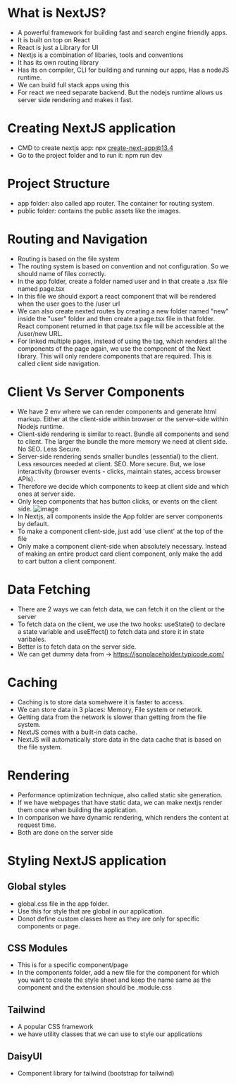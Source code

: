 # What is NextJS?
+ A powerful framework for building fast and search engine friendly apps.
+ It is built on top on React
+ React is just a Library for UI
+ Nextjs is a combination of libaries, tools and conventions
+ It has its own routing library
+ Has its on compiler, CLI for building and running our apps, Has a nodeJS runtime.
+ We can build full stack apps using this
+ For react we need separate backend. But the nodejs runtime allows us server side rendering and makes it fast.

# Creating NextJS application
+ CMD to create nextjs app: npx create-next-app@13.4
+ Go to the project folder and to run it: npm run dev

# Project Structure
+ app folder: also called app router. The container for routing system.
+ public folder: contains the public assets like the images.

# Routing and Navigation
+ Routing is based on the file system
+ The routing system is based on convention and not configuration. So we should name of files correctly.
+ In the app folder, create a folder named user and in that create a .tsx file named page.tsx
+ In this file we should export a react component that will be rendered when the user goes to the /user url
+ We can also create nexted routes by creating a new folder named "new" inside the "user" folder and then create a page.tsx file in that folder. React component returned in that page.tsx file will be accessible at the /user/new URL.
+ For linked multiple pages, instead of using the <a> tag, which renders all the components of the page again, we use the <Link> component of the Next library. This will only rendere components that are required. This is called client side navigation.

# Client Vs Server Components
+ We have 2 env where we can render components and generate html markup. Either at the client-side within browser or the server-side within Nodejs runtime.
+ Client-side rendering is similar to react. Bundle all components and send to client. The larger the bundle the more memory we need at client side. No SEO. Less Secure. 
+ Server-side rendering sends smaller bundles (essential) to the client. Less resources needed at client. SEO. More secure. But, we lose interactivity (browser events - clicks, maintain states, access browser APIs).
+ Therefore we decide which components to keep at client side and which ones at server side.
+ Only keep components that has button clicks, or events on the client side.
![image](https://github.com/Zulelee/Learning/assets/106396856/2bb5a66d-0198-49ff-9767-1b444db0a59b)
+ In Nextjs, all components inside the App folder are server components by default.
+ To make a component client-side, just add 'use client' at the top of the file
+ Only make a component client-side when absolutely necessary. Instead of making an entire product card client component, only make the add to cart button a client component.

# Data Fetching
+ There are 2 ways we can fetch data, we can fetch it on the client or the server
+ To fetch data on the client, we use the two hooks: useState() to declare a state variable and useEffect() to fetch data and store it in state varibales.
+ Better is to fetch data on the server side.
+ We can get dummy data from -> https://jsonplaceholder.typicode.com/

# Caching
+ Caching is to store data somehwere it is faster to access.
+ We can store data in 3 places: Memory, File system or network.
+ Getting data from the network is slower than getting from the file system.
+ NextJS comes with a built-in data cache.
+ NextJS will automatically store data in the data cache that is based on the file system.

# Rendering
+ Performance optimization technique, also called static site generation.
+ If we have webpages that have static data, we can make nextjs render them once when building the application.
+ In comparison we have dynamic rendering, which renders the content at request time.
+ Both are done on the server side

# Styling NextJS application
## Global styles
+ global.css file in the app folder.
+ Use this for style that are global in our application.
+ Donot define custom classes here as they are only for specific components or page.

## CSS Modules
+ This is for a specific component/page
+ In the components folder, add a new file for the component for which you want to create the style sheet and keep the name same as the component and the extension should be .module.css

## Tailwind
+ A popular CSS framework
+ we have utility classes that we can use to style our applications

## DaisyUI
+ Component library for tailwind (bootstrap for tailwind)
